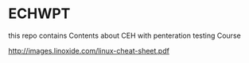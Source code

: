 # ECHWPT

this repo contains Contents about CEH with penteration testing Course 

http://images.linoxide.com/linux-cheat-sheet.pdf

